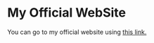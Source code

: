 # My Official WebSite

You can go to my official website using [this link.](https://thearmagan.github.io 'Waiting for what?')